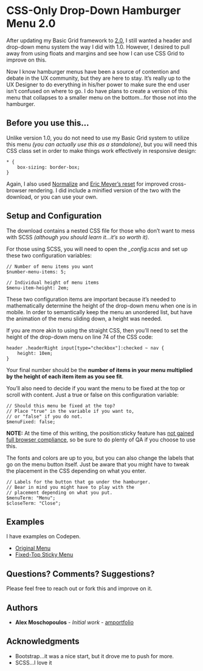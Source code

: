 # CSS-Only Drop-Down Hamburger Menu 2.0

After updating my Basic Grid framework to [2.0](https://github.com/amportfolio/basic-grid-2), I still wanted a header and drop-down menu system the way I did with 1.0. However, I desired to pull away from using floats and margins and see how I can use CSS Grid to improve on this.

Now I know hamburger menus have been a source of contention and debate in the UX community, but they are here to stay. It’s really up to the UX Designer to do everything in his/her power to make sure the end user isn’t confused on where to go. I do have plans to create a version of this menu that collapses to a smaller menu on the bottom...for those not into the hamburger.

## Before you use this...

Unlike version 1.0, you do not need to use my Basic Grid system to utilize this menu *(you can actually use this as a standalone)*, but you will need this CSS class set in order to make things work effectively in responsive design:

    * {
        box-sizing: border-box;
    }

Again, I also used [Normalize](https://github.com/necolas/normalize.css) and [Eric Meyer’s reset](http://meyerweb.com/eric/tools/css/reset/) for improved cross-browser rendering. I did include a minified version of the two with the download, or you can use your own.

## Setup and Configuration

The download contains a nested CSS file for those who don’t want to mess with SCSS *(although you should learn it...it’s so worth it)*.

For those using SCSS, you will need to open the *_config.scss* and set up these two configuration variables:

    // Number of menu items you want
    $number-menu-items: 5;

    // Individual height of menu items
    $menu-item-height: 2em;

These two configuration items are important because it’s needed to mathematically determine the height of the drop-down menu when one is in mobile. In order to semantically keep the menu an unordered list, but have the animation of the menu sliding down, a height was needed.

If you are more akin to using the straight CSS, then you’ll need to set the height of the drop-down menu on line 74 of the CSS code:

    header .headerRight input[type="checkbox"]:checked ~ nav {
        height: 10em;
    }

Your final number should be the **number of items in your menu multiplied by the height of each item item as you see fit**.

You’ll also need to decide if you want the menu to be fixed at the top or scroll with content. Just a true or false on this configuration variable:

    // Should this menu be fixed at the top?
    // Place "true" in the variable if you want to,
    // or "false" if you do not.
    $menuFixed: false;

**NOTE:** At the time of this writing, the position:sticky feature has [not gained full browser compliance](https://caniuse.com/#feat=css-sticky), so be sure to do plenty of QA if you choose to use this.

The fonts and colors are up to you, but you can also change the labels that go on the menu button itself. Just be aware that you might have to tweak the placement in the CSS depending on what you enter.

    // Labels for the button that go under the hamburger.
    // Bear in mind you might have to play with the
    // placement depending on what you put.
    $menuTerm: "Menu";
    $closeTerm: "Close";

## Examples

I have examples on Codepen.

* [Original Menu](https://codepen.io/amportfolio/pen/wOGjBv)
* [Fixed-Top Sticky Menu](https://codepen.io/amportfolio/pen/xBmYrM)

## Questions? Comments? Suggestions?

Please feel free to reach out or fork this and improve on it.

## Authors

* **Alex Moschopoulos** - *Initial work* - [amportfolio](https://github.com/amportfolio)

## Acknowledgments

* Bootstrap...it was a nice start, but it drove me to push for more.
* SCSS...I love it